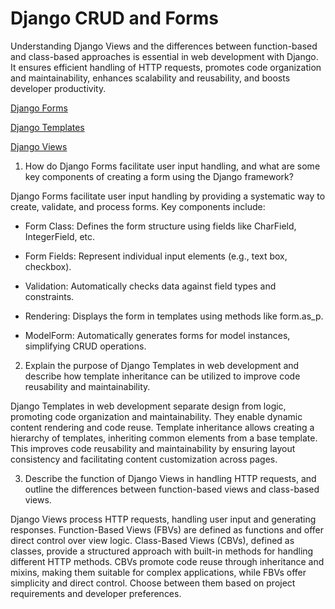 # Django CRUD and Forms

Understanding Django Views and the differences between function-based and class-based approaches is essential in web development with Django. It ensures efficient handling of HTTP requests, promotes code organization and maintainability, enhances scalability and reusability, and boosts developer productivity.

[Django Forms](https://developer.mozilla.org/en-US/docs/Learn/Server-side/Django/Forms)

[Django Templates](https://developer.mozilla.org/en-US/docs/Learn/Server-side/Django/Home_page)

[Django Views](https://developer.mozilla.org/en-US/docs/Learn/Server-side/Django/Generic_views)


1. How do Django Forms facilitate user input handling, and what are some key components of creating a form using the Django framework?

Django Forms facilitate user input handling by providing a systematic way to create, validate, and process forms. Key components include:

* Form Class: Defines the form structure using fields like CharField, IntegerField, etc.

* Form Fields: Represent individual input elements (e.g., text box, checkbox).

* Validation: Automatically checks data against field types and constraints.

* Rendering: Displays the form in templates using methods like form.as_p.

* ModelForm: Automatically generates forms for model instances, simplifying CRUD operations.

2. Explain the purpose of Django Templates in web development and describe how template inheritance can be utilized to improve code reusability and maintainability.

Django Templates in web development separate design from logic, promoting code organization and maintainability. They enable dynamic content rendering and code reuse. Template inheritance allows creating a hierarchy of templates, inheriting common elements from a base template. This improves code reusability and maintainability by ensuring layout consistency and facilitating content customization across pages.

3. Describe the function of Django Views in handling HTTP requests, and outline the differences between function-based views and class-based views.

Django Views process HTTP requests, handling user input and generating responses. Function-Based Views (FBVs) are defined as functions and offer direct control over view logic. Class-Based Views (CBVs), defined as classes, provide a structured approach with built-in methods for handling different HTTP methods. CBVs promote code reuse through inheritance and mixins, making them suitable for complex applications, while FBVs offer simplicity and direct control. Choose between them based on project requirements and developer preferences.